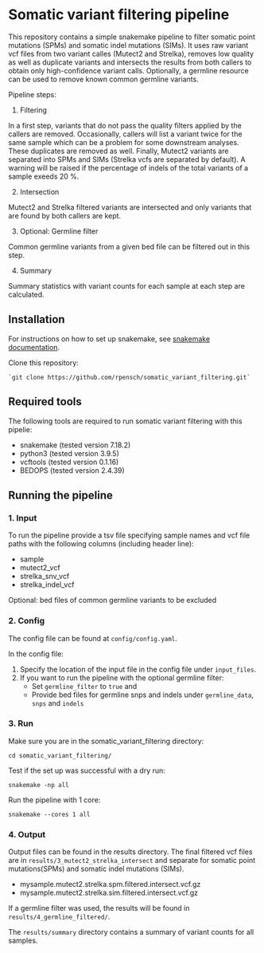 # Somatic variant filtering pipeline

This repository contains a simple snakemake pipeline to filter somatic point mutations (SPMs) and somatic indel mutations (SIMs). It uses raw variant vcf files from two variant calles (Mutect2 and Strelka), removes low quality as well as duplicate variants and intersects the results from both callers to obtain only high-confidence variant calls. Optionally, a germline resource can be used to remove known common germline variants. 

Pipeline steps:

1. Filtering

In a first step, variants that do not pass the quality filters applied by the callers are removed. Occasionally, callers will list a variant twice for the same sample which can be a problem for some downstream analyses. These duplicates are removed as well. Finally, Mutect2 variants are separated into SPMs and SIMs (Strelka vcfs are separated by default). A warning will be raised if the percentage of indels of the total variants of a sample exeeds 20 %. 

2. Intersection

Mutect2 and Strelka filtered variants are intersected and only variants that are found by both callers are kept. 

3. Optional: Germline filter

Common germline variants from a given bed file can be filtered out in this step.

4. Summary

Summary statistics with variant counts for each sample at each step are calculated.

## Installation

For instructions on how to set up snakemake, see [snakemake documentation](https://snakemake.readthedocs.io/en/stable/index.html).

Clone this repository:

    `git clone https://github.com/rpensch/somatic_variant_filtering.git`

## Required tools

The following tools are required to run somatic variant filtering with this pipelie:

- snakemake (tested version 7.18.2)
- python3 (tested version 3.9.5)
- vcftools (tested version 0.1.16)
- BEDOPS (tested version 2.4.39)

## Running the pipeline

### 1. Input

To run the pipeline provide a tsv file specifying sample names and vcf file paths with the following columns (including header line):

- sample
- mutect2_vcf
- strelka_snv_vcf
- strelka_indel_vcf

Optional: bed files of common germline variants to be excluded

### 2. Config

The config file can be found at `config/config.yaml`.

In the config file:

1. Specify the location of the input file in the config file under `input_files`. 
2. If you want to run the pipeline with the optional germline filter:
    - Set `germline_filter` to `true` and
    - Provide bed files for germline snps and indels under `germline_data`, `snps` and `indels`

### 3. Run

Make sure you are in the somatic_variant_filtering directory:

    cd somatic_variant_filtering/

Test if the set up was successful with a dry run:

    snakemake -np all

Run the pipeline with 1 core:

    snakemake --cores 1 all

### 4. Output

Output files can be found in the results directory. The final filtered vcf files are in `results/3_mutect2_strelka_intersect` and separate for somatic point mutations(SPMs) and somatic indel mutations (SIMs).

- mysample.mutect2.strelka.spm.filtered.intersect.vcf.gz
- mysample.mutect2.strelka.sim.filtered.intersect.vcf.gz

If a germline filter was used, the results will be found in `results/4_germline_filtered/`.

The `results/summary` directory contains a summary of variant counts for all samples.